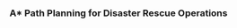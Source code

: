 <div align="center">
  <h3 align="center">A* Path Planning for Disaster Rescue Operations</h3>
</div>
